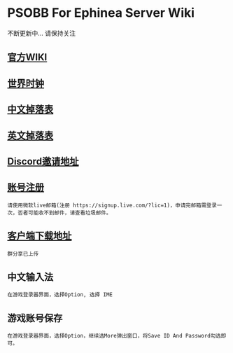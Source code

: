 # PSOBB For Ephinea Server Wiki
不断更新中... 请保持关注

## [官方WIKI](http://wiki.pioneer2.net)
## [世界时钟](https://www.worldtimezone.com)
## [中文掉落表](http://wangzhenxyz1.github.io/CUltimate.html)
## [英文掉落表](http://wangzhenxyz1.github.io/Ultimate.html)
## [Discord邀请地址](https://discordapp.com/invite/aSSTbj)
## [账号注册](https://ephinea.pioneer2.net/register)
  `请使用微软live邮箱(注册 https://signup.live.com/?lic=1)，申请完邮箱需登录一次，否者可能收不到邮件，请查看垃圾邮件。`

## [客户端下载地址](http://files.pioneer2.net/Ephinea_PSOBB_Installer.exe)
`群分享已上传`

## 中文输入法
`在游戏登录器界面，选择Option, 选择 IME`
## 游戏账号保存 
`在游戏登录器界面，选择Option，继续选More弹出窗口，将Save ID And Password勾选即可。`